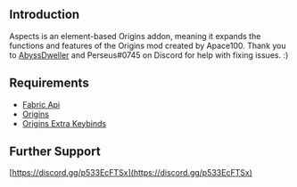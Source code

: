 ## Introduction

Aspects is an element-based Origins addon, meaning it expands the functions and features of the Origins mod created by Apace100.
Thank you to [AbyssDweller](https://github.com/AbyssDweller) and Perseus#0745 on Discord for help with fixing issues. :)

## Requirements

- [Fabric Api](https://www.curseforge.com/minecraft/mc-mods/fabric-api)
- [Origins](https://www.curseforge.com/minecraft/mc-mods/origins)
- [Origins Extra Keybinds](https://www.curseforge.com/minecraft/mc-mods/origins-extra-keybinds)

## Further Support
[https://discord.gg/p533EcFTSx](https://discord.gg/p533EcFTSx)